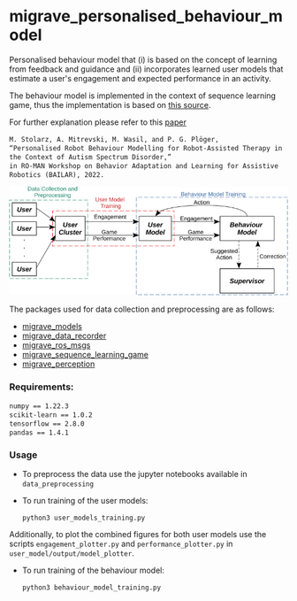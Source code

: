 # migrave_personalised_behaviour_model
Personalised behaviour model that (i) is based on the concept of learning from feedback and guidance and (ii) incorporates learned user models that estimate a user's engagement and expected performance in an activity.

The behaviour model is implemented in the context of sequence learning game, thus the implementation is based on [this source](https://github.com/TsiakasK/sequence-learning-dataset).

For further explanation please refer to this [paper](https://arxiv.org/abs/2207.12144)
```
M. Stolarz, A. Mitrevski, M. Wasil, and P. G. Plöger, 
“Personalised Robot Behaviour Modelling for Robot-Assisted Therapy in the Context of Autism Spectrum Disorder,” 
in RO-MAN Workshop on Behavior Adaptation and Learning for Assistive Robotics (BAILAR), 2022.
```

![Pipeline](docs/pipeline.png)

The packages used for data collection and preprocessing are as follows:
* [migrave_models](https://github.com/migrave/migrave_models)
* [migrave_data_recorder](https://github.com/migrave/migrave_data_recorder)
* [migrave_ros_msgs](https://github.com/migrave/migrave_ros_msgs)
* [migrave_sequence_learning_game](https://github.com/migrave/migrave_sequence_learning_game)
* [migrave_perception](https://github.com/migrave/migrave_perception)

### Requirements:
```
numpy == 1.22.3
scikit-learn == 1.0.2
tensorflow == 2.8.0
pandas == 1.4.1
```

### Usage
* To preprocess the data use the jupyter notebooks available in `data_preprocessing`
* To run training of the user models:
  
  ```
  python3 user_models_training.py
  ```
Additionally, to plot the combined figures for both user models use the scripts `engagement_plotter.py` and `performance_plotter.py` in `user_model/output/model_plotter`.
* To run training of the behaviour model:

  ```
  python3 behaviour_model_training.py
  ```